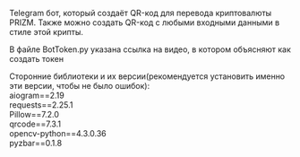 Telegram бот, который создаёт QR-код для перевода криптовалюты PRIZM. Также можно создать QR-код с любыми входными данными в стиле этой крипты.  

В файле BotToken.py указана ссылка на видео, в котором объясняют как создать токен  
  
Сторонние библиотеки и их версии(рекомендуется установить именно эти версии, чтобы не было ошибок):  
aiogram==2.19  
requests==2.25.1  
Pillow==7.2.0  
qrcode==7.3.1  
opencv-python==4.3.0.36  
pyzbar==0.1.8
